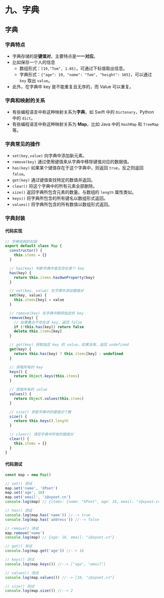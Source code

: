 # 九、字典

## 字典

### 字典特点

- 字典存储的是**键值对**，主要特点是**一一对应**。
- 比如保存一个人的信息
  - 数组形式：`[19,"Tom", 1.65]`，可通过下标值取出信息。
  - 字典形式：`{"age": 19, "name": "Tom", "height": 165}`，可以通过 `key` 取出 `value`。
- 此外，在字典中 key 是不能重复且无序的，而 Value 可以重复。

### 字典和映射的关系

- 有些编程语言中称这种映射关系为**字典**，如 Swift 中的 `Dictonary`，Python 中的 `dict`。
- 有些编程语言中称这种映射关系为 **Map**，比如 Java 中的 `HashMap` 和 `TreeMap` 等。

### 字典常见的操作

- `set(key,value)` 向字典中添加新元素。
- `remove(key)` 通过使用键值来从字典中移除键值对应的数据值。
- `has(key)` 如果某个键值存在于这个字典中，则返回 `true`，反之则返回 `false`。
- `get(key)` 通过键值查找特定的数值并返回。
- `clear()` 将这个字典中的所有元素全部删除。
- `size()` 返回字典所包含元素的数量。与数组的 `length` 属性类似。
- `keys()` 将字典所包含的所有键名以数组形式返回。
- `values()` 将字典所包含的所有数值以数组形式返回。

### 字典封装

#### 代码实现

```js
// 字典结构的封装
export default class Map {
  constructor() {
    this.items = {}
  }

  // has(key) 判断字典中是否存在某个 key
  has(key) {
    return this.items.hasOwnProperty(key)
  }

  // set(key, value) 在字典中添加键值对
  set(key, value) {
    this.items[key] = value
  }

  // remove(key) 在字典中删除指定的 key
  remove(key) {
    // 如果集合不存在该 key，返回 false
    if (!this.has(key)) return false
    delete this.items[key]
  }

  // get(key) 获取指定 key 的 value，如果没有，返回 undefined
  get(key) {
    return this.has(key) ? this.items[key] : undefined
  }

  // 获取所有的 key
  keys() {
    return Object.keys(this.items)
  }

  // 获取所有的 value
  values() {
    return Object.values(this.items)
  }

  // size() 获取字典中的键值对个数
  size() {
    return this.keys().length
  }

  // clear() 清空字典中所有的键值对
  clear() {
    this.items = {}
  }
}
```

#### 代码测试

```js
const map = new Map()

// set() 测试
map.set('name', 'XPoet')
map.set('age', 18)
map.set('email', 'i@xpoet.cn')
console.log(map) // {items: {name: "XPoet", age: 18, email: "i@xpoet.cn"}}

// has() 测试
console.log(map.has('name')) //--> true
console.log(map.has('address')) //--> false

// remove() 测试
map.remove('name')
console.log(map) // {age: 18, email: "i@xpoet.cn"}

// get() 测试
console.log(map.get('age')) //--> 18

// keys() 测试
console.log(map.keys()) //--> ["age", "email"]

// values() 测试
console.log(map.values()) //--> [18, "i@xpoet.cn"]

// size() 测试
console.log(map.size()) //--> 2
```
 
 
 <git-talk/>